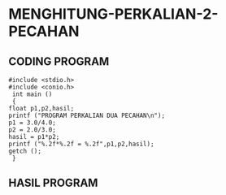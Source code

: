 # MENGHITUNG-PERKALIAN-2-PECAHAN

## CODING PROGRAM

    #include <stdio.h>
    #include <conio.h>
     int main ()
     {
    float p1,p2,hasil;
    printf ("PROGRAM PERKALIAN DUA PECAHAN\n");
    p1 = 3.0/4.0;
    p2 = 2.0/3.0;
    hasil = p1*p2;
    printf ("%.2f*%.2f = %.2f",p1,p2,hasil);
    getch ();
     }


## HASIL PROGRAM
